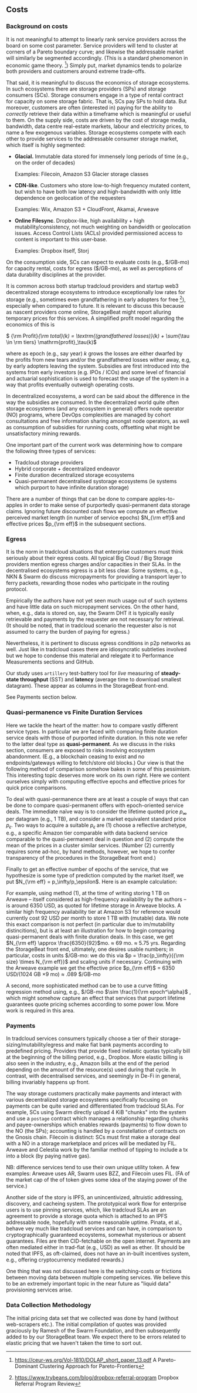 

## Costs

### Background on costs

It is not meaningful to attempt to linearly rank service providers across the board on some cost parameter. Service providers will tend to cluster at corners of a Pareto boundary curve; and likewise the addressable market will similarly be segmented accordingly. (This is a standard phenomenon in economic game theory. [^gt]) Simply put, market dynamics tends to polarize both providers and customers around extreme trade-offs.

That said, it is meaningful to discuss the economics of storage ecosystems. In such ecosystems there are storage providers (SPs) and storage consumers (SCs). Storage consumers engage in a type of rental contract for capacity on some storage fabric. That is, SCs pay SPs to hold data. But moreover, customers are often (interested in) paying for the ability to *correctly* retrieve their data within a timeframe which is meaningful or useful to them. On the supply side, costs are driven by the cost of storage media, bandwidth, data centre real-estate markets, labour and electricity prices, to name a few exogenous variables. Storage ecosystems compete with each other to provide services to the addressable consumer storage market, which itself is highly segmented:

* **Glacial.** Immutable data stored for immensely long periods of time (e.g., on the order of decades)

  Examples: Filecoin, Amazon S3 Glacier storage classes

* **CDN-like**. Customers who store low-to-high frequency mutated content, but wish to have both low latency and high-bandwidth with only little dependence on geolocation of the requesters

  Examples:  Wix, Amazon S3 + CloudFront, Akamai, Arweave

* **Online Filesync**. Dropbox-like, high availability + high mutability/consistency, not much weighting on bandwidth or geolocation issues. Access Control Lists (ACLs) provided permissioned access to content is important to this user-base.

  Examples: Dropbox itself, Storj

On the consumption side, SCs can expect to evaluate costs (e.g., \$/GB-mo) for capacity rental, costs for egress (\$/GB-mo), as well as perceptions of data durability disciplines at the provider. 

It is common across both startup tradcloud providers and startup web3 decentralized storage ecosystems to introduce exceptionally low rates for storage (e.g., sometimes even grandfathering in early adopters for free [^db]), especially when compared to future. It is relevant to discuss this because as nascent providers come online, StorageBeat might report alluring temporary prices for this services. A simplified profit model regarding the economics of this is

$ {\rm Profit}_{\rm total}(k) = \textrm{(grandfathered losses)}(k) + \sum_{\tau \in \rm tiers} \mathrm{profit}_\tau(k)$ 

where as epoch (e.g., say year) $k$ grows the losses are either dwarfed by the profits from new tears and/or the grandfathered losses wither away, e.g, by early adopters leaving the system. Subsidies are first introduced into the systems from early investors (e.g. IPOs / ICOs) and some level of financial and actuarial sophistication is used to forecast the usage of the system in a way that profits eventually outweigh operating costs. 

In decentralized ecosystems, a word can be said about the difference in the way the subsidies are consumed. In the decentralized world quite often storage ecosystems (and any ecosystem in general) offers node operator (NO) programs, where DevOps complexities are managed by cohort consultations and free information sharing amongst node operators, as well as consumption of subsidies for running costs, offsetting what might be unsatisfactory mining rewards.

One important part of the current work was determining how to compare the following three types of services:

* Tradcloud storage providers
* Hybrid corporate + decentralized endeavor
* Finite duration decentralized storage ecosystems
* Quasi-permanent decentralised systorage ecosystems (ie systems which purport to have infinite duration storage)

There are a number of things that can be done to compare apples-to-apples in order to make sense of purportedly quasi-permanent data storage claims. Ignoring future discounted cash flows we compute an effective perceived market length (in number of service epochs) $N_{\rm eff}$ and effective prices $p_{\rm eff}$ in the subsequent sections.

[^gt]: https://ceur-ws.org/Vol-1810/DOLAP_short_paper_13.pdf A Pareto-Dominant Clustering Approach for Pareto-Frontiers
[^db]: https://www.trybeans.com/blog/dropbox-referral-program Dropbox Referral Program Review



### Egress

It is the norm in tradcloud situations that enterprise customers must think seriously about their egress costs. All typical Big Cloud / Big Storage providers mention egress charges and/or capacities in their SLAs. In the decentralised ecosystems egress is a bit less clear. Some systems, e.g.., NKN & Swarm do discuss micropayments for providing a transport layer  to ferry packets, rewarding  those nodes who participate in the routing protocol. 

Empirically the authors have not yet seen much usage out of such systems and have little data on such micropayment services. On the other hand, when, e.g., data is stored on, say, the Swarm DHT it is typically easily retrievable and payments by the requester are not necessary for retrieval. (It should be noted, that in tradcloud scenario the requester also is not assumed to carry the burden of paying for egress.)

Nevertheless, it is pertinent to discuss egress conditions in p2p networks as well. Just like in tradcloud cases there are idiosyncratic subtleties involved but we hope to condense this material and relegate it to Performance Measurements sections and GitHub. 

Our study uses `artillery`  test-battery tool for *live* measuring of **steady-state throughput** (SST)  and **latency** (average time to download smallest datagram). These appear as columns in the StorageBeat front-end.

See Payments section below. 

### Quasi-permanence vs Finite Duration Services

Here we tackle the heart of the matter: how to compare vastly different service types. In particular we are faced with comparing finite duration service deals with those of purported infinite duration. In this note we refer to the latter deal type as **quasi-permanent**. As we discuss in the risks section, consumers are exposed to risks involving ecosystem abandonment.  (E.g., a blockchain ceasing to exist and no endpoints/gateways willing to fetch/store old blocks.) Our view is that the following method of comparison somehow bakes in some of this pessimism. This interesting topic deserves more work on its own right. Here we content ourselves simply with computing effective epochs and effective prices for quick price comparisons.

To deal with quasi-permanence there are at least a couple of ways that can be done to compare quasi-permanent offers with epoch-oriented service deals. The immediate naïve way  is to consider the lifetime quoted price $p_\infty$ per datagram (e.g., 1 TB), and consider a market equivalent standard price $p_\epsilon$. Two ways to acquire a suitable $p_\epsilon$ are (1) choose a reflective archetype, e.g., a specific Amazon tier comparable with data backend service comparable to the quasi-permanent deal in question and (2) compute the mean of the prices in a cluster similar services. (Number (2) currently requires some ad-hoc, by hand methods, however, we hope to confer transparency of the procedures in the StorageBeat front end.)

Finally to get an effective number of epochs of the service, that we hypothesize is some type of prediction computed by the market itself, we put $N_{\rm eff} = p_\infty/p_\epsilon$.  Here is an example calculation: 

For example, using method (1), at the time of writing storing 1 TB on Arweave – itself considered as high-frequency availability by the authors – is around 6350 USD, as quoted for lifetime storage in Arweave blocks. A similar high frequency availability tier at Amazon S3 for reference would currently cost 92 USD per month to store 1 TB with (mutable) data. We note this exact comparison is not perfect (in particular due to im/mutability distincitions), but is at least an illustration for how to begin comparing quasi-permanent deals with finite duration deals. In this case, we get $N_{\rm eff} \approx \frac{6350}{92}$mo. $\approx$  69 mo. $\approx$ 5.75 yrs.   Regarding the StorageBeat front end, ultimately, one desires usable numbers; in particular, costs in units \$/GB-mo: we do this via $p = \frac{p_\infty}{{\rm size} \times N_{\rm eff}}$  and scaling units if necessary. Continuing with the Arweave example we get the effective price $p_{\rm eff}$ = 6350 USD/(1024 GB $\times$9 mo) $\approx$ .089 \$/GB-mo  

A second, more sophisticated method can be to use a curve fitting regression method using, e.g., \$/GB-mo $\sim \frac{1}{\rm epoch^\alpha}$  , which might somehow capture an effect that services that purport lifetime guarantees quote pricing schemes according to some power low. More work is required in this area.

### Payments

In tradcloud services consumers typically choose a tier of their storage-sizing/mutability/egress and make fiat bank payments according to predefined pricing. Providers that provide fixed inelastic quotas typically bill at the beginning of the billing period, e.g., Dropbox. More elastic billing is also seen in the industry, e.g., Amazon bills at the end of the period depending on the amount of the resource(s) used during that cycle. In contrast, with decentralised services, and seemingly in De-Fi in general, billing invariably happens up front.

The way storage customers practically make payments and interact with various decentralized storage ecosystems specifically focusing on payments can be quite varied and differentiated from tradcloud SLAs. For example, SCs using Swarm directly upload 4 KiB "chunks" into the system and use a `postage` contract which manages a relationship regarding chunks and payee-ownerships which enables rewards (payments) to flow down to the NO (the SPs); accounting is handled by a constellation of contracts on the Gnosis chain. Filecoin is distinct: SCs must first make a storage deal with a NO in a storage marketplace and prices will be mediated by FIL. Arweave and Celestia work by the familiar method of tipping to include a tx into a block (by paying native gas).

NB: difference services tend to use their own unique utility token. A few examples: Arweave uses AR, 
Swarm uses BZZ, and Filecoin uses FIL. (FA of the market cap of the of token gives some idea of the staying power of the service.)

Another side of the story is IPFS, an unincentivized, altruistic addressing, discovery, and cacheing system. The prototypical work flow for enterprise users is to use pinning services, which, like tradcloud SLAs are an agreement to provide a storage quota which is attached to an IPFS addressable node, hopefully with some reasonable uptime.  Pinata, et al., behave vey much like tradcloud services and can have, in comparison to cryptographically guaranteed ecoystems, somewhat mysterious or absent guarantees. Files are then CID-fetchable on the open internet. Payments are often mediated either in trad-fiat (e.g., USD) as well as ether. (It should be noted that IPFS, as oft-claimed, does not have an in-built incentives system, e.g., offering cryptocurrency mediated rewards.)

One thing that was not discussed here is the switching-costs or frictions between moving data between multiple competing services. We believe this to be an extremely important topic in the near future as "liquid data" provisioning services arise. 

###  Data Collection Methodology

The initial pricing data set that we collected was done by hand (without web-scrapers etc.). The initial compilation of quotes was provided graciously by Ramesh of the Swarm Foundation, and then subsequently added to by our StorageBeat team. We expect there to be errors related to elastic pricing that we haven't taken the time to sort out.

